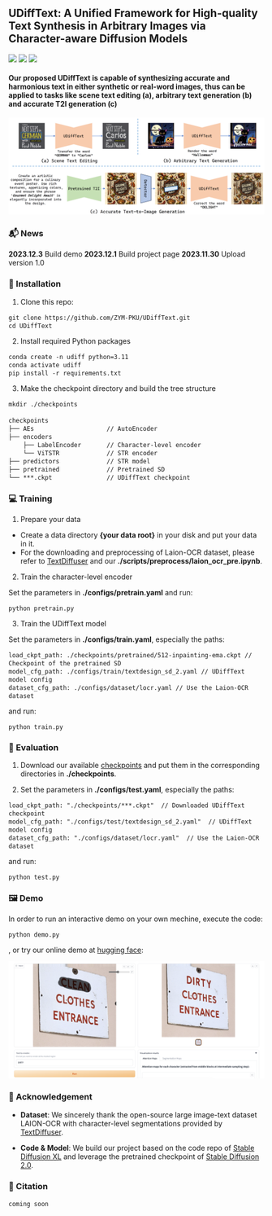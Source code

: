 ## UDiffText: A Unified Framework for High-quality Text Synthesis in Arbitrary Images via Character-aware Diffusion Models

<a href='https://arxiv.org/pdf/******'><img src='https://img.shields.io/badge/Arxiv-******-DF826C'></a> 
<a href='https://udifftext.github.io/'><img src='https://img.shields.io/badge/Project-UDiffText-D0F288'></a> 
<a href='https://huggingface.co/spaces/ZYMPKU/UDiffText'><img src='https://img.shields.io/badge/%F0%9F%A4%97%20Demo-UDiffText-8ADAB2'></a> 

#### Our proposed UDiffText is capable of synthesizing accurate and harmonious text in either synthetic or real-word images, thus can be applied to tasks like scene text editing (a), arbitrary text generation (b) and accurate T2I generation (c)

![UDiffText Teaser](demo/teaser.png)

### 📬 News

**2023.12.3** Build demo
**2023.12.1** Build project page
**2023.11.30** Upload version 1.0

### 🔨 Installation

1. Clone this repo: 
```
git clone https://github.com/ZYM-PKU/UDiffText.git
cd UDiffText
```

2. Install required Python packages

```
conda create -n udiff python=3.11
conda activate udiff
pip install -r requirements.txt
```

3. Make the checkpoint directory and build the tree structure

```
mkdir ./checkpoints

checkpoints
├── AEs                    // AutoEncoder
├── encoders             
    ├── LabelEncoder       // Character-level encoder
    └── ViTSTR             // STR encoder
├── predictors             // STR model
├── pretrained             // Pretrained SD
└── ***.ckpt               // UDiffText checkpoint
```

### 💻 Training

1. Prepare your data

- Create a data directory **{your data root}** in your disk and put your data in it.
- For the downloading and preprocessing of Laion-OCR dataset, please refer to [TextDiffuser](https://github.com/microsoft/unilm/tree/master/textdiffuser) and our **./scripts/preprocess/laion_ocr_pre.ipynb**.

2. Train the character-level encoder

Set the parameters in **./configs/pretrain.yaml** and run:

```
python pretrain.py
```

3. Train the UDiffText model

Set the parameters in **./configs/train.yaml**, especially the paths:

```
load_ckpt_path: ./checkpoints/pretrained/512-inpainting-ema.ckpt // Checkpoint of the pretrained SD
model_cfg_path: ./configs/train/textdesign_sd_2.yaml // UDiffText model config
dataset_cfg_path: ./configs/dataset/locr.yaml // Use the Laion-OCR dataset
```

and run:

```
python train.py
```

### 📏 Evaluation

1. Download our available [checkpoints]() and put them in the corresponding directories in **./checkpoints**.

2. Set the parameters in **./configs/test.yaml**, especially the paths:

```
load_ckpt_path: "./checkpoints/***.ckpt"  // Downloaded UDiffText checkpoint
model_cfg_path: "./configs/test/textdesign_sd_2.yaml"  // UDiffText model config
dataset_cfg_path: "./configs/dataset/locr.yaml"  // Use the Laion-OCR dataset
```

and run:

```
python test.py
```

### 🖼️ Demo

In order to run an interactive demo on your own mechine, execute the code:

```
python demo.py
```

, or try our online demo at [hugging face](https://huggingface.co/spaces/ZYMPKU/UDiffText):

![Demo](demo/demo.png)

### 🎉 Acknowledgement

- **Dataset**: We sincerely thank the open-source large image-text dataset LAION-OCR with character-level segmentations provided by [TextDiffuser](https://github.com/microsoft/unilm/tree/master/textdiffuser).

- **Code & Model**: We build our project based on the code repo of [Stable Diffusion XL](https://github.com/Stability-AI/generative-models) and leverage the pretrained checkpoint of [Stable Diffusion 2.0](https://github.com/Stability-AI/stablediffusion).

### 🪬 Citation

```
coming soon
```